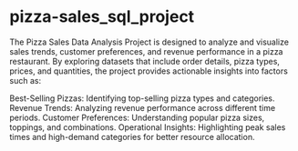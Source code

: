 # pizza-sales_sql_project

The Pizza Sales Data Analysis Project is designed to analyze and visualize sales trends, customer preferences, and revenue performance in a pizza restaurant. By exploring datasets that include order details, pizza types, prices, and quantities, the project provides actionable insights into factors such as:

Best-Selling Pizzas: Identifying top-selling pizza types and categories.
Revenue Trends: Analyzing revenue performance across different time periods.
Customer Preferences: Understanding popular pizza sizes, toppings, and combinations.
Operational Insights: Highlighting peak sales times and high-demand categories for better resource allocation.
